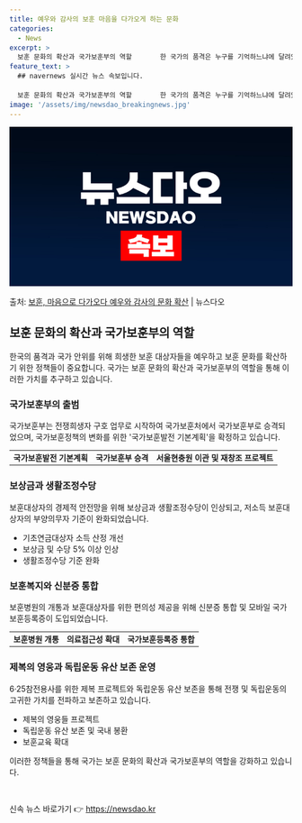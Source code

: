 ```yaml
---
title: 예우와 감사의 보훈 마음을 다가오게 하는 문화
categories:
  - News
excerpt: >
  보훈 문화의 확산과 국가보훈부의 역할       한 국가의 품격은 누구를 기억하느냐에 달려있다고 했습니다. …
feature_text: >
  ## navernews 실시간 뉴스 속보입니다.

  보훈 문화의 확산과 국가보훈부의 역할       한 국가의 품격은 누구를 기억하느냐에 달려있다고 했습니다. …
image: '/assets/img/newsdao_breakingnews.jpg'
---
```


![뉴스다오 속보](/assets/img/newsdao_breakingnews.jpg)

<p>출처: <a href="https://newsdao.kr/4003" rel="dofollow">보훈, 마음으로 다가오다 예우와 감사의 문화 확산</a> | 뉴스다오</p>

<h2 data-ke-size="size26">보훈 문화의 확산과 국가보훈부의 역할</h2>
<p data-ke-size="size16">한국의 품격과 국가 안위를 위해 희생한 보훈 대상자들을 예우하고 보훈 문화를 확산하기 위한 정책들이 중요합니다. 국가는 보훈 문화의 확산과 국가보훈부의 역할을 통해 이러한 가치를 추구하고 있습니다.</p>

<h3>국가보훈부의 출범</h3>
<p data-ke-size="size16">국가보훈부는 전쟁희생자 구호 업무로 시작하여 국가보훈처에서 국가보훈부로 승격되었으며, 국가보훈정책의 변화를 위한 '국가보훈발전 기본계획'을 확정하고 있습니다.</p>
<table>
	<tr>
		<td style="text-align: center; height: 17px;"><b>국가보훈발전 기본계획</b></td>
		<td style="text-align: center; height: 17px;"><b>국가보훈부 승격</b></td>
		<td style="text-align: center; height: 17px;"><b>서울현충원 이관 및 재창조 프로젝트</b></td>
	</tr>
</table>

<h3>보상금과 생활조정수당</h3>
<p data-ke-size="size16">보훈대상자의 경제적 안전망을 위해 보상금과 생활조정수당이 인상되고, 저소득 보훈대상자의 부양의무자 기준이 완화되었습니다.</p>
<ul>
	<li>기초연금대상자 소득 산정 개선</li>
	<li>보상금 및 수당 5% 이상 인상</li>
	<li>생활조정수당 기준 완화</li>
</ul>

<h3>보훈복지와 신분증 통합</h3>
<p data-ke-size="size16">보훈병원의 개통과 보훈대상자를 위한 편의성 제공을 위해 신분증 통합 및 모바일 국가보훈등록증이 도입되었습니다.</p>
<table>
	<tr>
		<td style="text-align: center; height: 17px;"><b>보훈병원 개통</b></td>
		<td style="text-align: center; height: 17px;"><b>의료접근성 확대</b></td>
		<td style="text-align: center; height: 17px;"><b>국가보훈등록증 통합</b></td>
	</tr>
</table>

<h3>제복의 영웅과 독립운동 유산 보존 운영</h3>
<p data-ke-size="size16">6·25참전용사를 위한 제복 프로젝트와 독립운동 유산 보존을 통해 전쟁 및 독립운동의 고귀한 가치를 전파하고 보존하고 있습니다.</p>
<ul>
	<li>제복의 영웅들 프로젝트</li>
	<li>독립운동 유산 보존 및 국내 봉환</li>
	<li>보훈교육 확대</li>
</ul>

<p data-ke-size="size16">이러한 정책들을 통해 국가는 보훈 문화의 확산과 국가보훈부의 역할을 강화하고 있습니다.</p>
<p data-ke-size="size16">&nbsp;</p> 

신속 뉴스 바로가기 👉 <a href="https://newsdao.kr" rel="dofollow">https://newsdao.kr</a>


